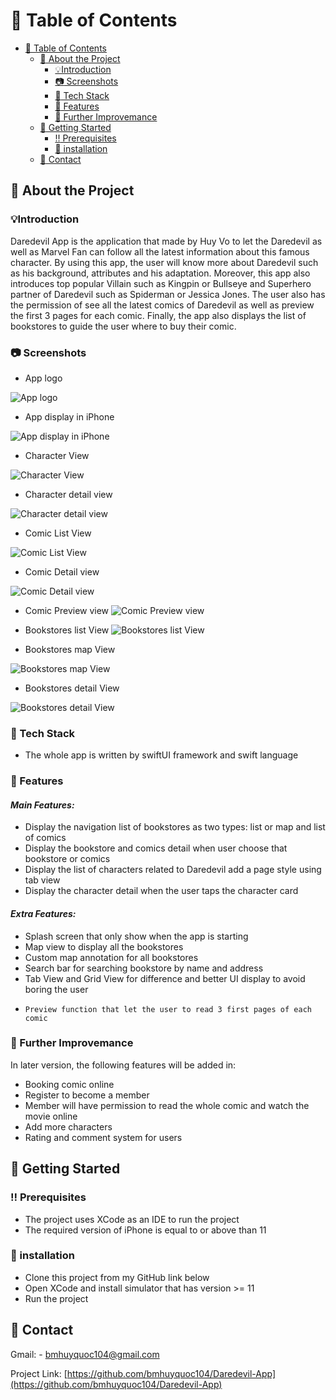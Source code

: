 
<!-- Table of Contents -->
# :notebook_with_decorative_cover: Table of Contents

- [:notebook_with_decorative_cover: Table of Contents](#notebook_with_decorative_cover-table-of-contents)
  - [:star2: About the Project](#star2-about-the-project)
    - [💡Introduction](#introduction)
    - [:camera: Screenshots](#camera-screenshots)
    - [:space_invader: Tech Stack](#space_invader-tech-stack)
    - [:dart: Features](#dart-features)
    - [:key: Further Improvemance](#key-further-improvemance)
  - [:toolbox: Getting Started](#toolbox-getting-started)
    - [:bangbang: Prerequisites](#bangbang-prerequisites)
    - [🔧 installation](#-installation)
  - [:handshake: Contact](#handshake-contact)

  

<!-- About the Project -->
## :star2: About the Project
### 💡Introduction
Daredevil App is the application that made by Huy Vo to let the Daredevil as well as Marvel Fan can follow all the latest information about this famous character. By using this app, the user will know more about Daredevil such as his background, attributes and his adaptation. Moreover, this app also introduces top popular Villain such as Kingpin or Bullseye and Superhero partner of Daredevil such as Spiderman or Jessica Jones. The user also has the permission of see all the latest comics of Daredevil as well as preview the first 3 pages for each comic. Finally, the app also displays the list of bookstores to guide the user where to buy their comic.

<!-- Screenshots -->
### :camera: Screenshots
- App logo
  
![App logo](https://i.imgur.com/QAKtfVC.png)

- App display in iPhone
  
![App display in iPhone](https://i.imgur.com/eOcrl4C.png)

- Character View
  
![Character View](https://i.imgur.com/3RqxxiN.png)

- Character detail view
  
![Character detail view](https://i.imgur.com/WppC1q6.png)

- Comic List View
  
![Comic List View](https://i.imgur.com/mx74O1Z.png)

- Comic Detail view
  
![Comic Detail view](https://i.imgur.com/HpnGCX6.png)

- Comic Preview view
![Comic Preview view](https://i.imgur.com/y7is7rZ.png)

- Bookstores list View
![Bookstores list View](https://i.imgur.com/0WrRLio.png)

- Bookstores map View
  
![Bookstores map View](https://i.imgur.com/AEhtw3c.png)

- Bookstores detail View
  
![Bookstores detail View](https://i.imgur.com/GIfsM8W.png)

<!-- TechStack -->
### :space_invader: Tech Stack
-    The whole app is written by swiftUI framework and swift language
<!-- Features -->
### :dart: Features

####    ***Main Features:***
-    Display the navigation list of bookstores as two types: list or map and list of comics
-    Display the bookstore and comics detail when user choose that bookstore or comics
-    Display the list of characters related to Daredevil add a page style using tab view
-    Display the character detail when the user taps the character card
####    ***Extra Features:***
-    Splash screen that only show when the app is starting
-    Map view to display all the bookstores
-    Custom map annotation for all bookstores
-    Search bar for searching bookstore by name and address
-    Tab View and Grid View for difference and better UI display to avoid boring the user
-     Preview function that let the user to read 3 first pages of each comic

### :key: Further Improvemance

In later version, the following features will be added in:
-    Booking comic online
-    Register to become a member
-    Member will have permission to read the whole comic and watch the movie online
-    Add more characters 
-    Rating and comment system for users


<!-- Getting Started -->
##     :toolbox: Getting Started

<!-- Prerequisites -->
### :bangbang: Prerequisites

-    The project uses XCode as an IDE to run the project
-    The required version of iPhone is equal to or above than 11

<!-- Installation -->
### 🔧 installation
-    Clone this project from my GitHub link below
-    Open XCode and install simulator that has version >= 11
-    Run the project 

<!-- Contact -->
## :handshake: Contact

Gmail: - bmhuyquoc104@gmail.com

Project Link: [https://github.com/bmhuyquoc104/Daredevil-App](https://github.com/bmhuyquoc104/Daredevil-App)



